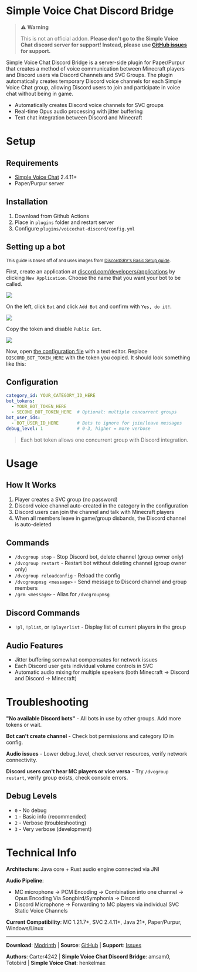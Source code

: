 # Simple Voice Chat Discord Bridge

> ⚠️ **Warning**
>
> This is not an official addon. **Please don't go to the Simple Voice Chat discord server for support! Instead, please use [GitHub issues](https://github.com/amsam0/voicechat-discord/issues)
> for support.**


Simple Voice Chat Discord Bridge is a server-side plugin for Paper/Purpur that creates a method of voice communication between Minecraft players and Discord users via Discord Channels and SVC Groups. The plugin automatically creates temporary Discord voice channels for each Simple Voice Chat group, allowing Discord users to join and participate in voice chat without being in game.

- Automatically creates Discord voice channels for SVC groups
- Real-time Opus audio processing with jitter buffering
- Text chat integration between Discord and Minecraft

# Setup

## Requirements
- [Simple Voice Chat](https://modrinth.com/mod/simple-voice-chat) 2.4.11+
- Paper/Purpur server

## Installation
1. Download from Github Actions
2. Place in `plugins` folder and restart server
3. Configure `plugins/voicechat-discord/config.yml`

## Setting up a bot
<sub>This guide is based off of and uses images from [DiscordSRV's Basic Setup guide](https://docs.discordsrv.com/installation/basic-setup/#setting-up-the-bot).</sub>

First, create an application at [discord.com/developers/applications](https://discord.com/developers/applications) by clicking `New Application`. Choose the name that you want your bot to be called.

![](https://docs.discordsrv.com/images/create_application.png)

On the left, click `Bot` and click `Add Bot` and confirm with `Yes, do it!`.

![](https://docs.discordsrv.com/images/create_bot.png)

Copy the token and disable `Public Bot`.

![](https://docs.discordsrv.com/images/copy_token.png)

Now, open [the configuration file](#finding-the-configuration-file) with a text editor. Replace `DISCORD_BOT_TOKEN_HERE` with the token you copied. It should look something like this:
## Configuration
```yaml
category_id: YOUR_CATEGORY_ID_HERE
bot_tokens:
  - YOUR_BOT_TOKEN_HERE
  - SECOND_BOT_TOKEN_HERE  # Optional: multiple concurrent groups
bot_user_ids:
  - BOT_USER_ID_HERE       # Bots to ignore for join/leave messages
debug_level: 1             # 0-3, higher = more verbose
```

> Each bot token allows one concurrent group with Discord integration.

# Usage

## How It Works
1. Player creates a SVC group (no password)
2. Discord voice channel auto-created in the category in the configuration
3. Discord users can join the channel and talk with Minecraft players
4. When all members leave in game/group disbands, the Discord channel is auto-deleted

## Commands
- `/dvcgroup stop` - Stop Discord bot, delete channel (group owner only)
- `/dvcgroup restart` - Restart bot without deleting channel (group owner only)  
- `/dvcgroup reloadconfig` - Reload the config
- `/dvcgroupmsg <message>` - Send message to Discord channel and group members
- `/grm <message>` - Alias for `/dvcgroupmsg`

## Discord Commands
- `!pl`, `!plist`, or `!playerlist` - Display list of current players in the group

## Audio Features
- Jitter buffering somewhat compensates for network issues
- Each Discord user gets individual volume controls in SVC
- Automatic audio mixing for multiple speakers (both Minecraft -> Discord and Discord -> Minecraft)

# Troubleshooting

**"No available Discord bots"** - All bots in use by other groups. Add more tokens or wait.

**Bot can't create channel** - Check bot permissions and category ID in config.

**Audio issues** - Lower debug_level, check server resources, verify network connectivity.

**Discord users can't hear MC players or vice versa** - Try `/dvcgroup restart`, verify group exists, check console errors.

## Debug Levels
- `0` - No debug
- `1` - Basic info (recommended) 
- `2` - Verbose (troubleshooting)
- `3` - Very verbose (development)


# Technical Info

**Architecture**: Java core + Rust audio engine connected via JNI

**Audio Pipeline**: 
- MC microphone → PCM Encoding → Combination into one channel → Opus Encoding Via Songbird/Symphonia → Discord
- Discord Microphone → Forwarding to MC players via individual SVC Static Voice Channels

**Current Compatibility**: MC 1.21.7+, SVC 2.4.11+, Java 21+, Paper/Purpur, Windows/Linux

---

**Download**: [Modrinth](https://modrinth.com/plugin/simple-voice-chat-discord-bridge) | **Source**: [GitHub](https://github.com/amsam0/voicechat-discord) | **Support**: [Issues](https://github.com/amsam0/voicechat-discord/issues)

**Authors**: Carter4242 | **Simple Voice Chat Discord Bridge**: amsam0, Totobird | **Simple Voice Chat**: henkelmax

